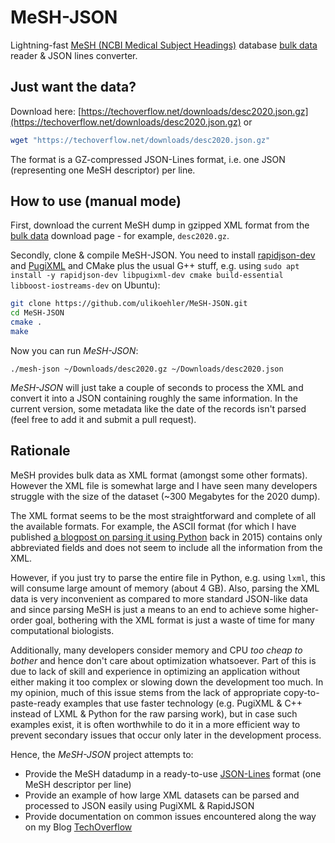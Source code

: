 # MeSH-JSON
Lightning-fast [MeSH (NCBI Medical Subject Headings)](https://www.ncbi.nlm.nih.gov/mesh) database [bulk data](https://www.nlm.nih.gov/databases/download/mesh.html) reader &amp; JSON lines converter.

## Just want the data?

Download here: [https://techoverflow.net/downloads/desc2020.json.gz](https://techoverflow.net/downloads/desc2020.json.gz)
or
```sh
wget "https://techoverflow.net/downloads/desc2020.json.gz"
```

The format is a GZ-compressed JSON-Lines format, i.e. one JSON (representing one MeSH descriptor) per line.

## How to use (manual mode)

First, download the current MeSH dump in gzipped XML format from the [bulk data](https://www.nlm.nih.gov/databases/download/mesh.html) download page - for example, `desc2020.gz`.

Secondly, clone & compile MeSH-JSON. You need to install [rapidjson-dev](https://rapidjson.org/) and [PugiXML](https://pugixml.org/) and CMake plus the usual G++ stuff, e.g. using `sudo apt install -y rapidjson-dev libpugixml-dev cmake build-essential libboost-iostreams-dev` on Ubuntu):
```sh
git clone https://github.com/ulikoehler/MeSH-JSON.git
cd MeSH-JSON
cmake .
make
```

Now you can run *MeSH-JSON*:
```
./mesh-json ~/Downloads/desc2020.gz ~/Downloads/desc2020.json
```

*MeSH-JSON* will just take a couple of seconds to process the XML and convert it into a JSON containing roughly the same information. In the current version, some metadata like the date of the records isn't parsed (feel free to add it and submit a pull request).

## Rationale

MeSH provides bulk data as XML format (amongst some other formats). However the XML file is somewhat large and I have seen many developers struggle with the size of the dataset (~300 Megabytes for the 2020 dump).

The XML format seems to be the most straightforward and complete of all the available formats. For example, the ASCII format (for which I have published [a blogpost on parsing it using Python](https://techoverflow.net/2015/02/18/parsing-the-mesh-ascii-format-in-python/) back in 2015) contains only abbreviated fields and does not seem to include all the information from the XML.

However, if you just try to parse the entire file in Python, e.g. using `lxml`, this will consume large amount of memory (about 4 GB). Also, parsing the XML data is very inconvenient as compared to more standard JSON-like data and since parsing MeSH is just a means to an end to achieve some higher-order goal, bothering with the XML format is just a waste of time for many computational biologists.

Additionally, many developers consider memory and CPU *too cheap to bother* and hence don't care about optimization whatsoever. Part of this is due to lack of skill and experience in optimizing an application without either making it too complex or slowing down the development too much. In my opinion, much of this issue stems from the lack of appropriate copy-to-paste-ready examples that use faster technology (e.g. PugiXML & C++ instead of LXML & Python for the raw parsing work), but in case such examples exist, it is often worthwhile to do it in a more efficient way to prevent secondary issues that occur only later in the development process.

Hence, the *MeSH-JSON* project attempts to:
* Provide the MeSH datadump in a ready-to-use [JSON-Lines](http://jsonlines.org/) format (one MeSH descriptor per line)
* Provide an example of how large XML datasets can be parsed and processed to JSON easily using PugiXML & RapidJSON
* Provide documentation on common issues encountered along the way on my Blog [TechOverflow](https://techoverflow.net)
